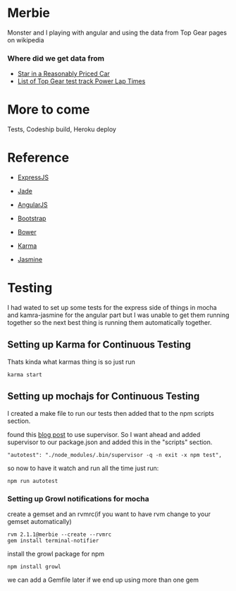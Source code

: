 # Merbie

Monster and I playing with angular and using the data from Top Gear pages on wikipedia 

### Where did we get data from

* [Star in a Reasonably Priced Car](http://en.wikipedia.org/wiki/Top_Gear_test_track)
* [List of Top Gear test track Power Lap Times](http://en.wikipedia.org/wiki/List_of_Top_Gear_test_track_Power_Lap_Times)

# More to come

Tests, Codeship build, Heroku deploy


# Reference

* [ExpressJS](http://expressjs.com/)

* [Jade](http://jade-lang.com/)

* [AngularJS](https://angularjs.org/)

* [Bootstrap](http://getbootstrap.com/)

* [Bower](http://bower.io/)

* [Karma](http://karma-runner.github.io/0.12/index.html)

* [Jasmine](http://jasmine.github.io/2.2/introduction.html)

# Testing

I had wated to set up some tests for the express side of things in mocha and kamra-jasmine for the angular part but I was
unable to get them running together so the next best thing is running them automatically together.

## Setting up Karma for Continuous Testing

 Thats kinda what karmas thing is so just run

```
karma start
```

## Setting up mochajs for Continuous Testing

I created a make file to run our tests then added that to the npm scripts section.

found this [blog post](https://coderwall.com/p/fdcsyq/auto-run-tests-in-node-js) to use supervisor.
So I want ahead and added supervisor to our package.json and added this in the "scripts" section.

```
"autotest": "./node_modules/.bin/supervisor -q -n exit -x npm test",
```


so now to have it watch and run all the time just run:

```
npm run autotest
```


### Setting up Growl notifications for mocha

create a gemset and an rvmrc(if you want to have rvm change to your gemset automatically)

```
rvm 2.1.1@merbie --create --rvmrc
gem install terminal-notifier
```

install the growl package for npm

```
npm install growl
```

we can add a Gemfile later if we end up using more than one gem



